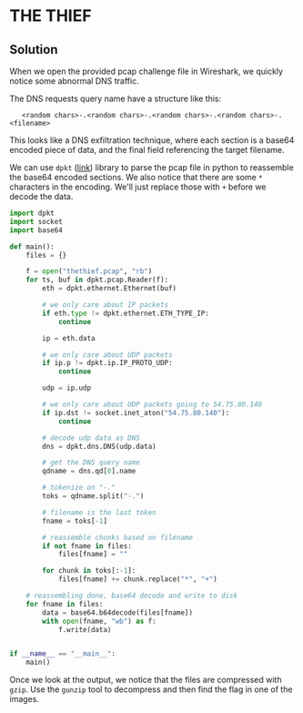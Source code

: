 # THE THIEF

## Solution

When we open the provided pcap challenge file in Wireshark, we quickly notice
some abnormal DNS traffic.

The DNS requests query name have a structure like this:

```
   <random chars>-.<random chars>-.<random chars>-.<random chars>-.<filename>
```

This looks like a DNS exfiltration technique, where each <random chars> section
is a base64 encoded piece of data, and the final field referencing the target
filename.

We can use `dpkt` ([link](https://pypi.org/project/dpkt/)) library to parse the
pcap file in python to reassemble the base64 encoded sections. We also notice
that there are some `*` characters in the encoding. We'll just replace those
with `+` before we decode the data.

```python
import dpkt
import socket
import base64

def main():
    files = {}

    f = open("thethief.pcap", "rb")
    for ts, buf in dpkt.pcap.Reader(f):
        eth = dpkt.ethernet.Ethernet(buf)

        # we only care about IP packets
        if eth.type != dpkt.ethernet.ETH_TYPE_IP:
            continue

        ip = eth.data

        # we only care about UDP packets
        if ip.p != dpkt.ip.IP_PROTO_UDP:
            continue

        udp = ip.udp

        # we only care about UDP packets going to 54.75.80.140
        if ip.dst != socket.inet_aton("54.75.80.140"):
            continue

        # decode udp data as DNS
        dns = dpkt.dns.DNS(udp.data)

        # get the DNS query name
        qdname = dns.qd[0].name

        # tokenize on "-."
        toks = qdname.split("-.")

        # filename is the last token
        fname = toks[-1]

        # reassemble chunks based on filename
        if not fname in files:
            files[fname] = ""

        for chunk in toks[:-1]:
            files[fname] += chunk.replace("*", "+")

    # reassembling done, base64 decode and write to disk
    for fname in files:
        data = base64.b64decode(files[fname])
        with open(fname, "wb") as f:
            f.write(data)


if __name__ == "__main__":
    main()
```

Once we look at the output, we notice that the files are compressed with `gzip`.
Use the `gunzip` tool to decompress and then find the flag in one of the images.

